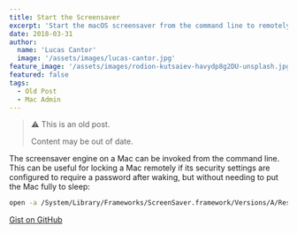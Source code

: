 ```yaml
---
title: Start the Screensaver
excerpt: 'Start the macOS screensaver from the command line to remotely lock systems that require passwords after wake.'
date: 2018-03-31
author:
  name: 'Lucas Cantor'
  image: '/assets/images/lucas-cantor.jpg'
feature_image: '/assets/images/rodion-kutsaiev-havydp8g2DU-unsplash.jpg'
featured: false
tags:
  - Old Post
  - Mac Admin
---
```


> ⚠️ This is an old post.
>
> Content may be out of date.

The screensaver engine on a Mac can be invoked from the command line. This can be useful for locking a Mac remotely if its security settings are configured to require a password after waking, but without needing to put the Mac fully to sleep:

```bash
open -a /System/Library/Frameworks/ScreenSaver.framework/Versions/A/Resources/ScreenSaverEngine.app
```

[Gist on GitHub](https://gist.github.com/lucascantor/98098174c5c0df6eea2f2d8625f5ebe9)
